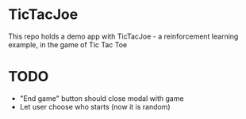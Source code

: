 # TicTacJoe
This repo holds a demo app with TicTacJoe - a reinforcement learning example, in the game of Tic Tac Toe

# TODO
- "End game" button should close modal with game
- Let user choose who starts (now it is random)
